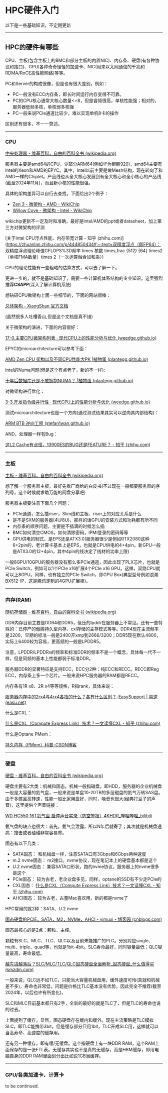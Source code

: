 # HPC硬件入门

以下是一些基础知识，不定期更新

------

## HPC的硬件有哪些

CPU、主板(包含主板上的BMC和部分主板的内置NIC)、内存条、硬盘(有各种协议和接口)、GPU/各种奇奇怪怪的加速卡、NIC(用来以太网通信的千兆和RDMA/RoCE高性能网络)等等。

PC和Server的构成很像，但是也有很大差别，例如：

- PC一般没有ECC内存条，即长时间运行内存变得不可靠。
- PC的CPU核心通常大核心数量<=8，但是睿频很高，单核性能强；相对的，服务器低频多核，单核弱多核强
- PC一般来说PCIe通道比较少，难以实现单机8卡的操作

区别还有很多，不一一赘述。

------

### CPU

[中央处理器 - 维基百科，自由的百科全书 (wikipedia.org)](https://zh.wikipedia.org/wiki/中央处理器)

服务器主要是amd64的CPU，少部分ARM64(例如华为鲲鹏920)，amd64主要有Intel的Xeon和AMD的EPYC。其中，Intel以前主要是做Mesh结构，现在转向了和AMD一样的Chiplet。产品线也从全大核心发展到有全大核心和全小核心的产品线(截至2024年11月)，而且新小核的性能很强。

具体的架构差异可以自行去查找，下面给出2个例子：

- [Zen 3 - 微架构 - AMD - WikiChip](https://en.wikichip.org/wiki/amd/microarchitectures/zen_3)
- [Willow Cove - 微架构 - Intel - WikiChip](https://en.wikichip.org/wiki/intel/microarchitectures/willow_cove)

wikichip更新不一定及时和准确，最好是Intel/AMD的ppt或者datasheet，加上第三方对微架构的评测

[关于Intel CPU浮点性能、内存带宽计算 - 知乎 (zhihu.com)](https://zhuanlan.zhihu.com/p/444850434#:~:text=双精度浮点（即FP64）： 双精度浮点理论峰值GFLOPS%3D频率 times 核数 times,frac {512} {64} times2 （单核FMA数量）times 2（一次运算融合加和乘）)

CPU的理论性能有一些粗略的估算方式，可以去了解一下。

更进一步的，就不是基础知识了，需要一些计算机体系结构的专业知识，这里强烈推荐**CSAPP**(深入了解计算机系统)

想钻研CPU微架构上面一些细节的，下面的网站很棒：

[总体架构 - XiangShan 官方文档](https://docs.xiangshan.cc/zh-cn/latest/arch/)

(虽然很多人吐槽香山,但是这个文档是真不错)

关于微架构的演进，下面的内容很好：

[17-0.主要CPU微架构列表 · 现代CPU上的性能分析与优化 (weedge.github.io)](https://weedge.github.io/perf-book-cn/zh/chapters/17-List-of-Uarch-ISA/17-0_List_of_uarchs_cn.html)

EPYC的microarchitecture可以参考下面：

[AMD Zen CPU 架构以及不同CPU性能大PK |植物蛋 (plantegg.github.io)](https://plantegg.github.io/2021/08/13/AMD_Zen_CPU架构/)

Intel的Numa问题(但是这个有点老了，新的不一样):

[十年后数据库还是不敢拥抱NUMA？ |植物蛋 (plantegg.github.io)](https://plantegg.github.io/2021/05/14/十年后数据库还是不敢拥抱NUMA/)

对微架构进行优化：

[3-3.开发指令级并行性 · 现代CPU上的性能分析与优化 (weedge.github.io)](https://weedge.github.io/perf-book-cn/zh/chapters/3-CPU-Microarchitecture/3-3_Exploiting_ILP_cn.html)

测试microarchitecture也是一个方向(通过测试结果其实可以逆向其内部结构)：

[ARM BTB 逆向工程 (stefan1wan.github.io)](https://stefan1wan.github.io/2024/05/BTB/)

AND，处理器一样有Bug：

[这L2 Cache有点怪，13900ES的BUG还是FEATURE？ - 知乎 (zhihu.com)](https://zhuanlan.zhihu.com/p/595024029)

------

### 主板

[主板 - 维基百科，自由的百科全书 (wikipedia.org)](https://zh.wikipedia.org/wiki/主板)

想了解一个服务器主板，最好先看厂商给的白皮书(不过现在一般都要服务器的序列号，这个时候就求助万能的网盘分享吧)

服务器主板要注意下面几个问题：

- PCIe通道，怎么插riser，Slim线和主板、riser上的对应关系是什么
- 是不是SXM的服务器(4U/8U)，那样的话GPU的安装方式和功耗都有所不同
- 内存条的顺序问题，主要是不插满的时候怎么插
- BMC如何清空CMOS，如何清除密码，IPMI登录的密码等等
- GPU供电的制式，是EPS还是ATX3.0(服务器很少是例如RTX2080这种6+2pin的，老计算卡基本上是EPS，也就是CPU供电的4+4pin，新GPU一般是ATX3.0的12+4pin，其中4pin的线决定了线材的功率上限)

一般8GPU/10GPU的服务器没有那么多PCIe通道，因此出现了PLX芯片，也就是PCIe Switch，例如可以1个PCIe x16扩展4个PCIe x16 GPU。这样，双路CPU就可以上8GPU。同样，也有独立的PCIe Switch，即GPU Box(典型型号例如浪潮BX512-IP，这是腾讯定制的4GPU扩展柜)。

------

### 内存(RAM)

[随机存储器 - 维基百科，自由的百科全书 (wikipedia.org)](https://zh.wikipedia.org/wiki/随机存储器)

DDR内存目前主要是DDR4和DDR5，低压的lpddr在服务器上不常见。还有一些特殊的：已停产的傲腾持久型内存、cxl存储的主存模式等等。DDR4现在主流频率是3200，早期的标准一般是2400开xmp到2666/3200；DDR5现在默认4800，实际上6400较为容易，更高频的一般是LPDDR5。

注意，LPDDR/LPDDRx的频率和标准DDR的频率不是一个概念，具体每一代不一样，但是同频的基本上性能都弱于标准DDR。

服务器DDR的显著特征是支持ECC，ECC分2种：纯ECC和RECC。RECC即Reg ECC，内存条上多一个芯片。一般来说HPC服务器的RAM都是RECC。

内存条有1R x8、2R x4等等规格，R指rank，具体来说：

[服务器内存中的2rx4与4rx4各指的什么？各有什么区别？-EasySupport | 易速 (easu.net)](https://easu.net/ddr4-2rx4-4rx4/)

什么是CXL：

[什么是CXL（Compute Express Link）技术？一文读懂CXL - 知乎 (zhihu.com)](https://zhuanlan.zhihu.com/p/627890778)

什么是Optane PMem：

[持久内存（PMem）科普-CSDN博客](https://blog.csdn.net/sunqinshan/article/details/124140274)

------

### 硬盘

[硬盘 - 维基百科，自由的百科全书 (wikipedia.org)](https://zh.wikipedia.org/wiki/硬盘)

硬盘主要有2大类：机械和固态。机械一般指磁盘，即HDD，服务器的企业机械盘一般是大容量的氦气盘，一般来说是单盘10-20TB的多层磁盘的氦气万转SAS盘。由于多碟且高转速，性能一般比家用盘好，同时，噪音也很大(经典打豆子的声音)，这里提供个声音链接：

[WD HC550 16T氦气盘 启停声音实录（防空警报）4KHDR_哔哩哔哩_bilibili](https://www.bilibili.com/video/BV1VT411g7qU/?spm_id_from=333.337.search-card.all.click&vd_source=9ad491e269331e706f232b3a72628cc2)

氦气盘的缺点也很大：首先，氦气会泄露，所以N年后就寄了；其次就是机械盘通病：撞击或者磕碰非常容易寄。

固态有以下几类：

- SATA固态：  和机械盘一样，注意SATA口有3Gbps和6Gbps两种速度
- m.2 nvme固态： m2接口，nvme协议，现在笔记本上的硬盘基本都是这个
- U.2 nvme固态：  兼容SATA口形状，跑的nvme协议，服务器上的nvme很多是这个
- PCIe固态： 较为古老，老企业盘多见，同样，optane的SSD有不少走PCIe的
- CXL固态： [什么是CXL（Compute Express Link）技术？一文读懂CXL - 知乎 (zhihu.com)](https://zhuanlan.zhihu.com/p/627890778)
- AHCI固态： 较为古老，古董Mac喜欢用，新的都是nvme了

HPC常用的就2种：SATA、U.2 nvme

[固态硬盘的PCIE，SATA，M2，NVMe，AHCI - yimuxi - 博客园 (cnblogs.com)](https://www.cnblogs.com/yi-mu-xi/p/10469458.html)

固态最核心的是2点：颗粒、主控。

颗粒有SLC、MLC、TLC、QLC以及目前未能推广的PLC。分别对应single、multi、triple、quad等，也就是1bit-4bit。SLC寿命最好，同时容量最低；QLC容量最高，寿命最低。

[越先进越落后？SLC/MLC/TLC/QLC固态硬盘全面解析_固态硬盘_什么值得买 (smzdm.com)](https://post.smzdm.com/p/akld04l8/)

一般来说，QLC远不如TLC，只能当大容量机械盘用，缓外速度可怜(真就和机械差不多)，寿命也非常低，问题是价格比TLC基本没有优势，因此完全不推荐(截至2024年，以后也许有所变化)。

SLC和MLC目前基本都只有2手，全新的最好的就是TLC了，但是TLC的寿命也说的过去。

上面提到了缓存，显然，固态硬盘存在缓内和缓外。现在主流策略是TLC模拟SLC，即TLC能携带3bit，但是缓存部分只用1bit，TLC开成SLC用，这样就可以当高寿命、高速度的缓存用。

还有另一种缓存，即有缓/无缓盘。这个指硬盘上有一块DDR RAM，这个RAM上面保存的是一张FTL表。无缓存其实也不是真的无缓存，而是HBM缓存，即用电脑自身的DDR RAM里面划分出比如说1GB当缓存。

------

### GPU/各类加速卡、计算卡

to be continued.
